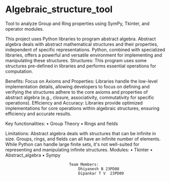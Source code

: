 # Algebraic_structure_tool
Tool to analyze Group and Ring properties using SymPy, Tkinter, and operator modules. 


This project uses Python libraries to program abstract algebra. Abstract algebra deals with abstract mathematical structures and their properties, independent of specific representations. Python, combined with specialized libraries, offers a powerful and versatile environment for implementing and manipulating these structures.
Structures: This program uses some structures pre-defined in libraries and performs essential operations for computation.


Benefits:
Focus on Axioms and Properties: Libraries handle the low-level implementation details, allowing developers to focus on defining and verifying the structures adhere to the core axioms and properties of abstract algebra (e.g., closure, associativity, commutativity for specific operations).
Efficiency and Accuracy: Libraries provide optimized implementations for core operations within algebraic structures, ensuring efficiency and accurate results.

Key functionalities:
•	Group Theory
•	Rings and fields

Limitations:
Abstract algebra deals with structures that can be infinite in size. Groups, rings, and fields can all have an infinite number of elements. While Python can handle large finite sets, it's not well-suited for representing and manipulating infinite structures.
Modules:
•	Tkinter
•	Abstract_algebra
•	Sympy


						    	Team Members:
									Dhiyanesh B	23PD08
									Dipankar T V  23PD09
